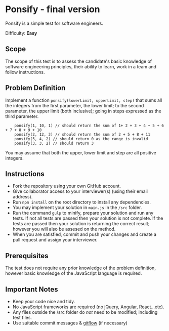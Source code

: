 # Ponsify - final version 

Ponsify is a simple test for software engineers.

Difficulty: **Easy**

## Scope
The scope of this test is to assess the candidate's basic knowledge of software engineering principles, their ability to learn, work in a team and follow instructions.

## Problem Definition
Implement a function `ponsify(lowerLimit, upperLimit, step)` that sums all the integers from the first parameter, the lower limit; to the second parameter, the upper limit (both inclusive); going in steps expressed as the third parameter.

```
	ponsify(1, 10, 1) // should return the sum of 1+ 2 + 3 + 4 + 5 + 6 + 7 + 8 + 9 + 10
	ponsify(2, 12, 3) // should return the sum of 2 + 5 + 8 + 11
	ponsify(5, 4, 2) // should return 0 as the range is invalid
	ponsify(3, 3, 2) // should return 3
```

You may assume that both the upper, lower limit and step are all positive integers.

## Instructions
- Fork the repository using your own GitHub account.
- Give collaborator access to your interviewer(s) (using their email address).
- Run `npm install` on the root directory to install any dependencies.
- You may implement your solution in `main.js` in the `/src` folder.
- Run the command `gulp` to minify, prepare your solution and run any tests. If not all tests are passed then your solution is not complete. If the tests are passed then your solution is returning the correct result; however you will also be assesed on the method.
- When you are satisfied, commit and push your changes and create a pull request and assign your interviewer.

## Prerequisites
The test does not require any prior knowledge of the problem definition, however basic knowledge of the JavaScript language is required.

## Important Notes
- Keep your code nice and tidy.
- No JavaScript frameworks are required (no jQuery, Angular, React...etc).
- Any files outside the /src folder do *not* need to be modified; including test files.
- Use suitable commit messages & [gitflow](http://nvie.com/posts/a-successful-git-branching-model/) (if necessary)
